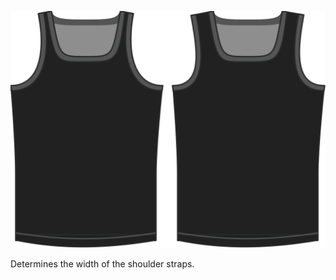 
![The shoulder strap width option on Aaron](./shoulderstrapwidth.svg)

Determines the width of the shoulder straps.